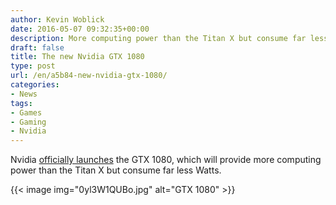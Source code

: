 ```yaml
---
author: Kevin Woblick
date: 2016-05-07 09:32:35+00:00
description: More computing power than the Titan X but consume far less Watts.
draft: false
title: The new Nvidia GTX 1080
type: post
url: /en/a5b84-new-nvidia-gtx-1080/
categories:
- News
tags:
- Games
- Gaming
- Nvidia
---
```


Nvidia [officially launches](http://wccftech.com/nvidia-geforce-gtx-1080-launch/) the GTX 1080,  which will provide more computing power than the Titan X but consume far less Watts.

{{< image img="0yl3W1QUBo.jpg" alt="GTX 1080" >}}
